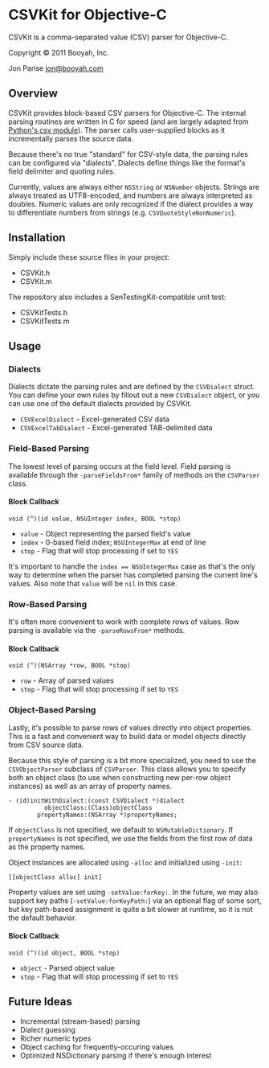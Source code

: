 # CSVKit for Objective-C

CSVKit is a comma-separated value (CSV) parser for Objective-C.

Copyright &copy; 2011 Booyah, Inc.

Jon Parise <jon@booyah.com>

## Overview

CSVKit provides block-based CSV parsers for Objective-C.  The internal parsing
routines are written in C for speed (and are largely adapted from [Python's
csv module](http://docs.python.org/library/csv.html)).  The parser calls
user-supplied blocks as it incrementally parses the source data.

Because there's no true "standard" for CSV-style data, the parsing rules can
be configured via "dialects".  Dialects define things like the format's field
delimiter and quoting rules.

Currently, values are always either `NSString` or `NSNumber` objects.  Strings
are always treated as UTF8-encoded, and numbers are always interpreted as
doubles.  Numeric values are only recognized if the dialect provides a way to
differentiate numbers from strings (e.g. `CSVQuoteStyleNonNumeric`).

## Installation

Simply include these source files in your project:

* CSVKit.h
* CSVKit.m

The repository also includes a SenTestingKit-compatible unit test:

* CSVKitTests.h
* CSVKitTests.m

## Usage

### Dialects

Dialects dictate the parsing rules and are defined by the `CSVDialect` struct.
You can define your own rules by fillout out a new `CSVDialect` object, or you
can use one of the default dialects provided by CSVKit.

* `CSVExcelDialect` - Excel-generated CSV data
* `CSVExcelTabDialect` - Excel-generated TAB-delimited data

### Field-Based Parsing

The lowest level of parsing occurs at the field level.  Field parsing is
available through the `-parseFieldsFrom*` family of methods on the `CSVParser`
class.

#### Block Callback

    void (^)(id value, NSUInteger index, BOOL *stop)

* `value` - Object representing the parsed field's value
* `index` - 0-based field index; `NSUIntegerMax` at end of line
* `stop`  - Flag that will stop processing if set to `YES`

It's important to handle the `index == NSUIntegerMax` case as that's the only
way to determine when the parser has completed parsing the current line's
values.  Also note that `value` will be `nil` in this case.

### Row-Based Parsing

It's often more convenient to work with complete rows of values.  Row parsing
is available via the `-parseRowsFrom*` methods.

#### Block Callback

    void (^)(NSArray *row, BOOL *stop)

* `row`  - Array of parsed values
* `stop` - Flag that will stop processing if set to `YES`

### Object-Based Parsing

Lastly, it's possible to parse rows of values directly into object properties.
This is a fast and convenient way to build data or model objects directly from
CSV source data.

Because this style of parsing is a bit more specialized, you need to use the
`CSVObjectParser` subclass of `CSVParser`.  This class allows you to specify
both an object class (to use when constructing new per-row object instances)
as well as an array of property names.

    - (id)initWithDialect:(const CSVDialect *)dialect
              objectClass:(Class)objectClass
            propertyNames:(NSArray *)propertyNames;

If `objectClass` is not specified, we default to `NSMutableDictionary`.  If
`propertyNames` is not specified, we use the fields from the first row of data
as the property names.

Object instances are allocated using `-alloc` and initialized using `-init`:

    [[objectClass alloc] init]

Property values are set using `-setValue:forKey:`.  In the future, we may also
support key paths (`-setValue:forKeyPath:`) via an optional flag of some sort,
but key path-based assignment is quite a bit slower at runtime, so it is not
the default behavior.

#### Block Callback

    void (^)(id object, BOOL *stop)

* `object` - Parsed object value
* `stop`   - Flag that will stop processing if set to `YES`

## Future Ideas

* Incremental (stream-based) parsing
* Dialect guessing
* Richer numeric types
* Object caching for frequently-occuring values
* Optimized NSDictionary parsing if there's enough interest
